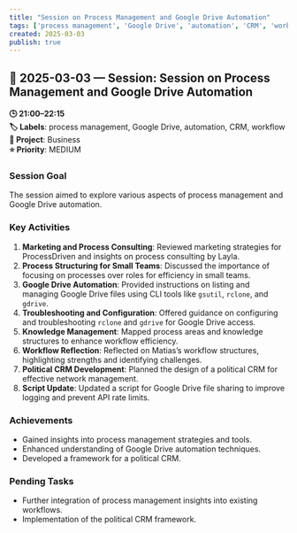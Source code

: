 ```yaml
---
title: "Session on Process Management and Google Drive Automation"
tags: ['process management', 'Google Drive', 'automation', 'CRM', 'workflow']
created: 2025-03-03
publish: true
---
```


## 📅 2025-03-03 — Session: Session on Process Management and Google Drive Automation

**🕒 21:00–22:15**  
**🏷️ Labels**: process management, Google Drive, automation, CRM, workflow  
**📂 Project**: Business  
**⭐ Priority**: MEDIUM  


### Session Goal
The session aimed to explore various aspects of process management and Google Drive automation.

### Key Activities
1. **Marketing and Process Consulting**: Reviewed marketing strategies for ProcessDriven and insights on process consulting by Layla.
2. **Process Structuring for Small Teams**: Discussed the importance of focusing on processes over roles for efficiency in small teams.
3. **Google Drive Automation**: Provided instructions on listing and managing Google Drive files using CLI tools like `gsutil`, `rclone`, and `gdrive`.
4. **Troubleshooting and Configuration**: Offered guidance on configuring and troubleshooting `rclone` and `gdrive` for Google Drive access.
5. **Knowledge Management**: Mapped process areas and knowledge structures to enhance workflow efficiency.
6. **Workflow Reflection**: Reflected on Matias’s workflow structures, highlighting strengths and identifying challenges.
7. **Political CRM Development**: Planned the design of a political CRM for effective network management.
8. **Script Update**: Updated a script for Google Drive file sharing to improve logging and prevent API rate limits.

### Achievements
- Gained insights into process management strategies and tools.
- Enhanced understanding of Google Drive automation techniques.
- Developed a framework for a political CRM.

### Pending Tasks
- Further integration of process management insights into existing workflows.
- Implementation of the political CRM framework.
